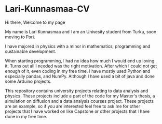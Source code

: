 # Lari-Kunnasmaa-CV

Hi there,
Welcome to my page

My name is Lari Kunnasmaa and I am an Univesity student from Turku, soon moving to Pori.

I have majored in physics with a minor in mathematics, programming and sustainable development. 

When starting programming, I had no idea how much I would end up loving it. Turns out all I needed was the right motivation. After which I could not get enough of it, even coding in my free time. I have mostly used Python and especially pandas, and NumPy. Although I have used a bit of java and done some Arduino projects.  

This repository contains university projects relating to data analysis and physics. These projects include a part of the code for my Master's thesis, a simulation on diffusion and a data analysis courses project. These projects are an example, so if you are interested feel free to ask me for other projects that I have worked on like Capstone or other projects that I  have done in my free time.

 



